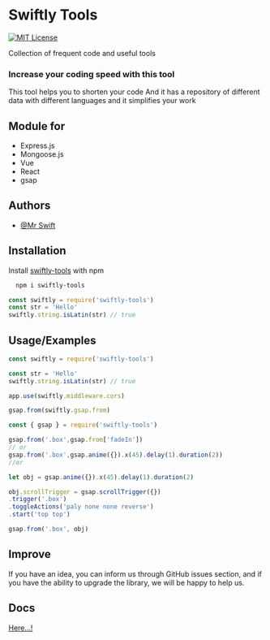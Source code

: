 # Swiftly Tools
[![MIT License](https://img.shields.io/badge/License-MIT-green.svg)](https://choosealicense.com/licenses/mit/)


Collection of frequent code and useful tools

### Increase your coding speed with this tool

This tool helps you to shorten your code And it has a repository of different data with different languages ​​and it simplifies your work

## Module for

- Express.js
- Mongoose.js
- Vue
- React
- gsap

## Authors

- [@Mr Swift](https://www.github.com/mrrswift)


## Installation

Install [swiftly-tools](https://www.npmjs.com/package/swiftly-tools) with npm

```bash
  npm i swiftly-tools
```

```js
const swiftly = require('swiftly-tools')
const str = 'Hello'
swiftly.string.isLatin(str) // true
```


    
## Usage/Examples

```js
const swiftly = require('swiftly-tools')

const str = 'Hello'
swiftly.string.isLatin(str) // true

app.use(swiftly.middleware.cors)

gsap.from(swiftly.gsap.from)

```
```js
const { gsap } = require('swiftly-tools')

gsap.from('.box',gsap.from['fadeIn'])
// or
gsap.from('.box',gsap.anime({}).x(45).delay(1).duration(2))
//or

let obj = gsap.anime({}).x(45).delay(1).duration(2)

obj.scrollTrigger = gsap.scrollTrigger({})
.trigger('.box')
.toggleActions('paly none none reverse')
.start('top top')

gsap.from('.box', obj)
```
## Improve

If you have an idea, you can inform us through GitHub issues section, and if you have the ability to upgrade the library, we will be happy to help us.


## Docs

[Here...!](https://mrrswift.github.io/Swiftly-Tools/)


